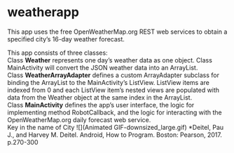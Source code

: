 # weatherapp
This app uses the free OpenWeatherMap.org REST web services to obtain a specified city’s 16-day weather forecast.

This app consists of three classes:<br/>
Class **Weather** represents one day’s weather data as one object. Class MainActivity will convert the JSON weather data into an ArrayList<Weather>.<br/>
Class **WeatherArrayAdapter** defines a custom ArrayAdapter subclass for binding the ArrayList<Weather> to the MainActivity’s ListView. ListView items are indexed from 0 and each ListView item’s nested views are populated with data from the Weather object at the same index in the ArrayList<Weather>.<br/>
Class **MainActivity** defines the app’s user interface, the logic for implementing method RobotCallback, and the logic for interacting with the OpenWeatherMap.org daily forecast web service.<br/>
Key in the name of City
  ![](Animated GIF-downsized_large.gif)
*Deitel, Pau J., and Harvey M. Deitel. Android, How to Program. Boston: Pearson, 2017. p.270-300
